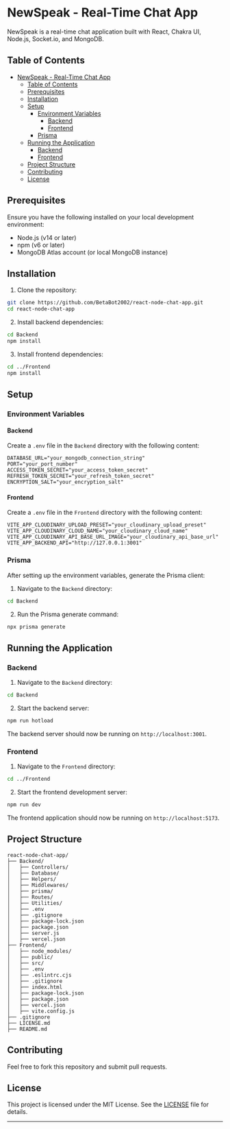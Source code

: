 # NewSpeak - Real-Time Chat App

NewSpeak is a real-time chat application built with React, Chakra UI, Node.js, Socket.io, and MongoDB.

## Table of Contents

- [NewSpeak - Real-Time Chat App](#newspeak---real-time-chat-app)
  - [Table of Contents](#table-of-contents)
  - [Prerequisites](#prerequisites)
  - [Installation](#installation)
  - [Setup](#setup)
    - [Environment Variables](#environment-variables)
      - [Backend](#backend)
      - [Frontend](#frontend)
    - [Prisma](#prisma)
  - [Running the Application](#running-the-application)
    - [Backend](#backend-1)
    - [Frontend](#frontend-1)
  - [Project Structure](#project-structure)
  - [Contributing](#contributing)
  - [License](#license)

## Prerequisites

Ensure you have the following installed on your local development environment:

- Node.js (v14 or later)
- npm (v6 or later)
- MongoDB Atlas account (or local MongoDB instance)

## Installation

1. Clone the repository:

```bash
git clone https://github.com/BetaBot2002/react-node-chat-app.git
cd react-node-chat-app
```

2. Install backend dependencies:

```bash
cd Backend
npm install
```

3. Install frontend dependencies:

```bash
cd ../Frontend
npm install
```

## Setup

### Environment Variables

#### Backend

Create a `.env` file in the `Backend` directory with the following content:

```
DATABASE_URL="your_mongodb_connection_string"
PORT="your_port_number"
ACCESS_TOKEN_SECRET="your_access_token_secret"
REFRESH_TOKEN_SECRET="your_refresh_token_secret"
ENCRYPTION_SALT="your_encryption_salt"
```

#### Frontend

Create a `.env` file in the `Frontend` directory with the following content:

```
VITE_APP_CLOUDINARY_UPLOAD_PRESET="your_cloudinary_upload_preset"
VITE_APP_CLOUDINARY_CLOUD_NAME="your_cloudinary_cloud_name"
VITE_APP_CLOUDINARY_API_BASE_URL_IMAGE="your_cloudinary_api_base_url"
VITE_APP_BACKEND_API="http://127.0.0.1:3001"
```

### Prisma

After setting up the environment variables, generate the Prisma client:

1. Navigate to the `Backend` directory:

```bash
cd Backend
```

2. Run the Prisma generate command:

```bash
npx prisma generate
```

## Running the Application

### Backend

1. Navigate to the `Backend` directory:

```bash
cd Backend
```

2. Start the backend server:

```bash
npm run hotload
```

The backend server should now be running on `http://localhost:3001`.

### Frontend

1. Navigate to the `Frontend` directory:

```bash
cd ../Frontend
```

2. Start the frontend development server:

```bash
npm run dev
```

The frontend application should now be running on `http://localhost:5173`.

## Project Structure

```
react-node-chat-app/
├── Backend/
│   ├── Controllers/
│   ├── Database/
│   ├── Helpers/
│   ├── Middlewares/
│   ├── prisma/
│   ├── Routes/
│   ├── Utilities/
│   ├── .env
│   ├── .gitignore
│   ├── package-lock.json
│   ├── package.json
│   ├── server.js
│   ├── vercel.json
├── Frontend/
│   ├── node_modules/
│   ├── public/
│   ├── src/
│   ├── .env
│   ├── .eslintrc.cjs
│   ├── .gitignore
│   ├── index.html
│   ├── package-lock.json
│   ├── package.json
│   ├── vercel.json
│   ├── vite.config.js
├── .gitignore
├── LICENSE.md
├── README.md
```

## Contributing

Feel free to fork this repository and submit pull requests.

## License

This project is licensed under the MIT License. See the [LICENSE](./LICENSE.md) file for details.

---